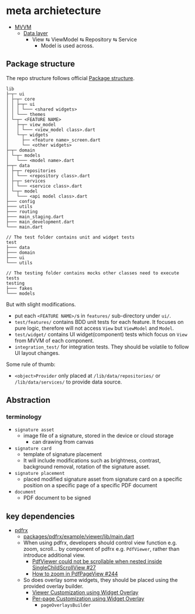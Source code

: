 # meta archietecture

* [MVVM](https://docs.flutter.dev/app-architecture/guide)
  * [Data layer](https://docs.flutter.dev/app-architecture/case-study/data-layer)
    * View ⇆ ViewModel ⇆ Repository ⇆ Service
      * Model is used across.

## Package structure

The repo structure follows official [Package structure](https://docs.flutter.dev/app-architecture/case-study#package-structure). 

```
lib
├─┬─ ui
│ ├─┬─ core
│ │ ├─┬─ ui
│ │ │ └─── <shared widgets>
│ │ └─── themes
│ └─┬─ <FEATURE NAME>
│   ├─┬─ view_model
│   │ └─── <view_model class>.dart
│   └─┬─ widgets
│     ├── <feature name>_screen.dart
│     └── <other widgets>
├─┬─ domain
│ └─┬─ models
│   └─── <model name>.dart
├─┬─ data
│ ├─┬─ repositories
│ │ └─── <repository class>.dart
│ ├─┬─ services
│ │ └─── <service class>.dart
│ └─┬─ model
│   └─── <api model class>.dart
├─── config
├─── utils
├─── routing
├─── main_staging.dart
├─── main_development.dart
└─── main.dart

// The test folder contains unit and widget tests
test
├─── data
├─── domain
├─── ui
└─── utils

// The testing folder contains mocks other classes need to execute tests
testing
├─── fakes
└─── models
```

But with slight modifications.

* put each `<FEATURE NAME>/`s in `features/` sub-directory under `ui/`.
* `test/features/` contains BDD unit tests for each feature. It focuses on pure logic, therefore will not access `View` but `ViewModel` and `Model`.
* `test/widget/` contains UI widget(component) tests which focus on `View` from MVVM of each component.
* `integration_test/` for integration tests. They should be volatile to follow UI layout changes.

Some rule of thumb:
* `<object>Provider` only placed at `/lib/data/repositories/` or `/lib/data/services/` to provide data source.

## Abstraction

### terminology

* `signature asset`
  * image file of a signature, stored in the device or cloud storage
    * can drawing from canvas
* `signature card`
  * template of signature placement
  * It will include modifications such as brightness, contrast, background removal, rotation of the signature asset.
* `signature placement`
  * placed modified signature asset from signature card on a specific position on a specific page of a specific PDF document
* `document`
  * PDF document to be signed

## key dependencies

* [pdfrx](https://pub.dev/packages/pdfrx)
  * [packages/pdfrx/example/viewer/lib/main.dart](https://github.com/espresso3389/pdfrx/blob/master/packages/pdfrx/example/viewer/lib/main.dart)
  * When using pdfrx, developers should control view function e.g. zoom, scroll... by component of pdfrx e.g. `PdfViewer`, rather than introduce additional view.
    * [PdfViewer could not be scrollable when nested inside SingleChildScrollView #27](https://github.com/espresso3389/pdfrx/issues/27)
    * [How to zoom in PdfPageView #244](https://github.com/espresso3389/pdfrx/issues/244)
  * So does overlay some widgets, they should be placed using the provided overlay builder.
    * [Viewer Customization using Widget Overlay](https://pub.dev/documentation/pdfrx/latest/pdfrx/PdfViewerParams/viewerOverlayBuilder.html)
    * [Per-page Customization using Widget Overlay](https://pub.dev/documentation/pdfrx/latest/pdfrx/PdfViewerParams/pageOverlaysBuilder.html)
      * `pageOverlaysBuilder`
